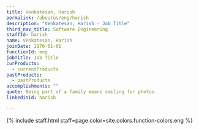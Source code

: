 ```yaml
---
title: Venkatesan, Harish
permalink: /aboutus/eng/harish
description: "Venkatesan, Harish - Job Title"
third_nav_title: Software Engineering
staffId: harish
name: Venkatesan, Harish
joinDate: 1970-01-01
functionId: eng
jobTitle: Job Title
curProducts:
  - currentProducts
pastProducts:
  - pastProducts
accomplishments: ""
quote: Being part of a family means smiling for photos.
linkedinId: harish

---
```


{% include staff.html staff=page color=site.colors.function-colors.eng %}
